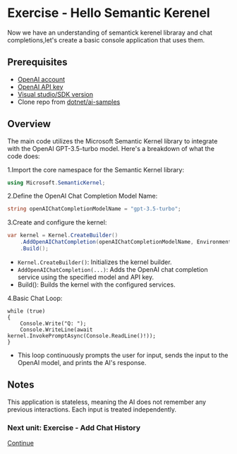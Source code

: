 ﻿# Exercise - Hello Semantic Kerenel
<!--TODo: Time to complelet the exercise should be included-->
Now we have an understanding of semantick kerenel libraray and  chat completions,let's create a basic console application that uses them.

## Prerequisites

- [OpenAI account](https://platform.openai.com/signup)
- [OpenAI API key](https://platform.openai.com/account/api-keys)
- [Visual studio/SDK version]()
- Clone repo from  [dotnet/ai-samples](https://github.com/dotnet/ai-samples)

## Overview

The main code utilizes the Microsoft Semantic Kernel library to integrate with the OpenAI GPT-3.5-turbo model. Here's a breakdown of what the code does:

1.Import the core namespace for the Semantic Kernel library:

```csharp
using Microsoft.SemanticKernel;
```

2.Define the OpenAI Chat Completion Model Name:

```csharp
string openAIChatCompletionModelName = "gpt-3.5-turbo";
```

3.Create and configure the kernel:

```csharp
var kernel = Kernel.CreateBuilder()
    .AddOpenAIChatCompletion(openAIChatCompletionModelName, Environment.GetEnvironmentVariable("OPENAI_API_KEY"))
    .Build();
```

- `Kernel.CreateBuilder()`: Initializes the kernel builder.
- `AddOpenAIChatCompletion(...)`: Adds the OpenAI chat completion service using the specified model and API key.
- Build(): Builds the kernel with the configured services.

4.Basic Chat Loop:

```Csharp
while (true)
{
    Console.Write("Q: ");
    Console.WriteLine(await kernel.InvokePromptAsync(Console.ReadLine()!));
}
```

- This loop continuously prompts the user for input, sends the input to the OpenAI model, and prints the AI's response.

## Notes

  This application is stateless, meaning the AI does not remember any previous interactions. Each input is treated independently.

### Next unit: Exercise - Add Chat History

[Continue](./02%20Add%20Chat%20History.md)
